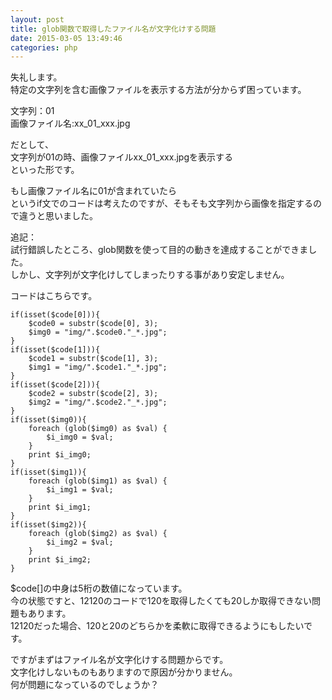 ```yaml
---
layout: post
title: glob関数で取得したファイル名が文字化けする問題
date: 2015-03-05 13:49:46
categories: php
---
```

<p>失礼します。<br>
特定の文字列を含む画像ファイルを表示する方法が分からず困っています。</p>

<p>文字列：01<br>
画像ファイル名:xx_01_xxx.jpg</p>

<p>だとして、<br>
文字列が01の時、画像ファイルxx_01_xxx.jpgを表示する<br>
といった形です。</p>

<p>もし画像ファイル名に01が含まれていたら<br>
というif文でのコードは考えたのですが、そもそも文字列から画像を指定するので違うと思いました。</p>

<p>追記：<br>
試行錯誤したところ、glob関数を使って目的の動きを達成することができました。<br>
しかし、文字列が文字化けしてしまったりする事があり安定しません。</p>

<p>コードはこちらです。</p>

<pre><code>if(isset($code[0])){
    $code0 = substr($code[0], 3);
    $img0 = "img/".$code0."_*.jpg";
}
if(isset($code[1])){
    $code1 = substr($code[1], 3);
    $img1 = "img/".$code1."_*.jpg";
}
if(isset($code[2])){
    $code2 = substr($code[2], 3);
    $img2 = "img/".$code2."_*.jpg";
}
if(isset($img0)){
    foreach (glob($img0) as $val) {
        $i_img0 = $val;
    }
    print $i_img0;
}
if(isset($img1)){
    foreach (glob($img1) as $val) {
        $i_img1 = $val;
    }
    print $i_img1;
}
if(isset($img2)){
    foreach (glob($img2) as $val) {
        $i_img2 = $val;
    }
    print $i_img2;
}
</code></pre>

<p>$code[]の中身は5桁の数値になっています。<br>
今の状態ですと、12120のコードで120を取得したくても20しか取得できない問題もあります。<br>
12120だった場合、120と20のどちらかを柔軟に取得できるようにもしたいです。</p>

<p>ですがまずはファイル名が文字化けする問題からです。<br>
文字化けしないものもありますので原因が分かりません。<br>
何が問題になっているのでしょうか？</p>

